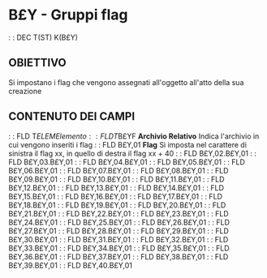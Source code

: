 # B£Y - Gruppi flag
 :  : DEC T(ST) K(B£Y)
## OBIETTIVO
Si impostano i flag che vengono assegnati all'oggetto all'atto della sua creazione
## CONTENUTO DEI CAMPI
 :  : FLD T$ELEM Elemento
 :  : FLD T$B£YF **Archivio Relativo**
Indica l'archivio in cui vengono inseriti i flag
 :  : FLD B£Y,01 **Flag**
Si imposta nel carattere di sinistra il flag xx, in quello di destra il flag xx + 40
 :  : FLD B£Y,02.B£Y,01
 :  : FLD B£Y,03.B£Y,01
 :  : FLD B£Y,04.B£Y,01
 :  : FLD B£Y,05.B£Y,01
 :  : FLD B£Y,06.B£Y,01
 :  : FLD B£Y,07.B£Y,01
 :  : FLD B£Y,08.B£Y,01
 :  : FLD B£Y,09.B£Y,01
 :  : FLD B£Y,10.B£Y,01
 :  : FLD B£Y,11.B£Y,01
 :  : FLD B£Y,12.B£Y,01
 :  : FLD B£Y,13.B£Y,01
 :  : FLD B£Y,14.B£Y,01
 :  : FLD B£Y,15.B£Y,01
 :  : FLD B£Y,16.B£Y,01
 :  : FLD B£Y,17.B£Y,01
 :  : FLD B£Y,18.B£Y,01
 :  : FLD B£Y,19.B£Y,01
 :  : FLD B£Y,20.B£Y,01
 :  : FLD B£Y,21.B£Y,01
 :  : FLD B£Y,22.B£Y,01
 :  : FLD B£Y,23.B£Y,01
 :  : FLD B£Y,24.B£Y,01
 :  : FLD B£Y,25.B£Y,01
 :  : FLD B£Y,26.B£Y,01
 :  : FLD B£Y,27.B£Y,01
 :  : FLD B£Y,28.B£Y,01
 :  : FLD B£Y,29.B£Y,01
 :  : FLD B£Y,30.B£Y,01
 :  : FLD B£Y,31.B£Y,01
 :  : FLD B£Y,32.B£Y,01
 :  : FLD B£Y,33.B£Y,01
 :  : FLD B£Y,34.B£Y,01
 :  : FLD B£Y,35.B£Y,01
 :  : FLD B£Y,36.B£Y,01
 :  : FLD B£Y,37.B£Y,01
 :  : FLD B£Y,38.B£Y,01
 :  : FLD B£Y,39.B£Y,01
 :  : FLD B£Y,40.B£Y,01
